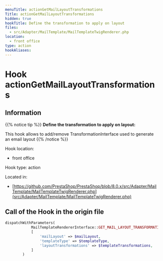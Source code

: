 ```yaml
---
menuTitle: actionGetMailLayoutTransformations
Title: actionGetMailLayoutTransformations
hidden: true
hookTitle: Define the transformation to apply on layout
files:
  - src/Adapter/MailTemplate/MailTemplateTwigRenderer.php
location:
  - front office
type: action
hookAliases:
---
```


# Hook actionGetMailLayoutTransformations

## Information

{{% notice tip %}}
**Define the transformation to apply on layout:** 

This hook allows to add/remove TransformationInterface used to generate an email layout
{{% /notice %}}

Hook location:
  - front office

Hook type: action

Located in: 
  - [https://github.com/PrestaShop/PrestaShop/blob/8.0.x/src/Adapter/MailTemplate/MailTemplateTwigRenderer.php](src/Adapter/MailTemplate/MailTemplateTwigRenderer.php)

## Call of the Hook in the origin file

```php
dispatchWithParameters(
            MailTemplateRendererInterface::GET_MAIL_LAYOUT_TRANSFORMATIONS,
            [
                'mailLayout' => $mailLayout,
                'templateType' => $templateType,
                'layoutTransformations' => $templateTransformations,
            ]
        )
```